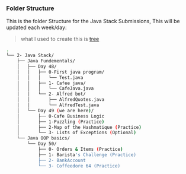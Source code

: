 ### Folder Structure
This is the folder Structure for the Java Stack Submissions, This will be updated each week/day: 
> what I used to create this is [tree](https://tree.nathanfriend.io/)  

```bash
.
└── 2- Java Stack/
    ├── Java Fundementals/
    │   ├── Day 48/
    │   │   ├── 0-First java program/
    │   │   │   └── Test.java
    │   │   ├── 1- Cafee java/
    │   │   │   └── CafeJava.java
    │   │   └── 2- Alfred bot/
    │   │       ├── AlfredQuotes.java
    │   │       └── AlfredTest.java
    │   └── Day 49 (we are here)/
    │       ├── 0-Cafe Business Logic
    │       ├── 1-Puzzling (Practice)
    │       ├── 2-Map of the Hashmatique (Practice)
    │       └── 3- Lists of Exceptions (Optional)
    └── Java OOP basics/
        └── Day 50/
            ├── 0- Orders & Items (Practice)
            ├── 1- Barista's Challenge (Practice)
            ├── 2- BankAccount
            └── 3- Coffeedore 64 (Practice)


```

